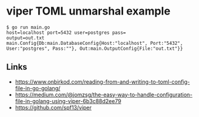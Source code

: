 # viper TOML unmarshal example

```console
$ go run main.go
host=localhost port=5432 user=postgres pass=
output=out.txt
main.Config{Db:main.DatabaseConfig{Host:"localhost", Port:"5432", User:"postgres", Pass:""}, Out:main.OutputConfig{File:"out.txt"}}
```


## Links

- https://www.onbirkod.com/reading-from-and-writing-to-toml-config-file-in-go-golang/
- https://medium.com/@jomzsg/the-easy-way-to-handle-configuration-file-in-golang-using-viper-6b3c88d2ee79
- https://github.com/spf13/viper
